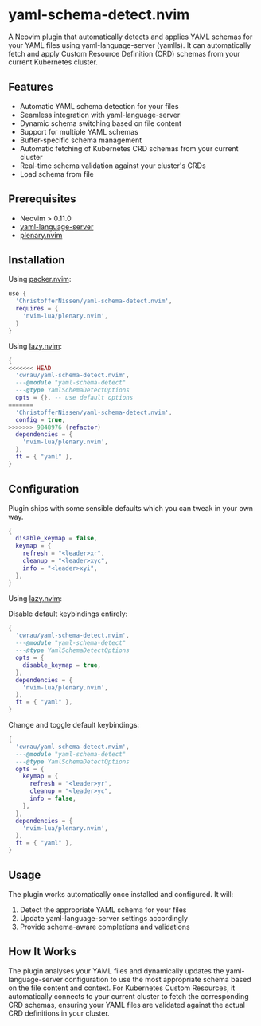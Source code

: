 # yaml-schema-detect.nvim

A Neovim plugin that automatically detects and applies YAML schemas for your YAML files using yaml-language-server (yamlls). It can automatically fetch and apply Custom Resource Definition (CRD) schemas from your current Kubernetes cluster.

## Features

- Automatic YAML schema detection for your files
- Seamless integration with yaml-language-server
- Dynamic schema switching based on file content
- Support for multiple YAML schemas
- Buffer-specific schema management
- Automatic fetching of Kubernetes CRD schemas from your current cluster
- Real-time schema validation against your cluster's CRDs
- Load schema from file

## Prerequisites

- Neovim > 0.11.0
- [yaml-language-server](https://github.com/redhat-developer/yaml-language-server)
- [plenary.nvim](https://github.com/nvim-lua/plenary.nvim)

## Installation

Using [packer.nvim](https://github.com/wbthomason/packer.nvim):

```lua
use {
  'ChristofferNissen/yaml-schema-detect.nvim',
  requires = {
    'nvim-lua/plenary.nvim',
  }
}
```

Using [lazy.nvim](https://github.com/folke/lazy.nvim):

```lua
{
<<<<<<< HEAD
  'cwrau/yaml-schema-detect.nvim',
  ---@module "yaml-schema-detect"
  ---@type YamlSchemaDetectOptions
  opts = {}, -- use default options
=======
  'ChristofferNissen/yaml-schema-detect.nvim',
  config = true,
>>>>>>> 9848976 (refactor)
  dependencies = {
    'nvim-lua/plenary.nvim',
  },
  ft = { "yaml" },
}
```

## Configuration

Plugin ships with some sensible defaults which you can tweak in your own way.

```lua
{
  disable_keymap = false,
  keymap = {
    refresh = "<leader>xr",
    cleanup = "<leader>xyc",
    info = "<leader>xyi",
  },
}
```

Using [lazy.nvim](https://github.com/folke/lazy.nvim):

Disable default keybindings entirely:

```lua
{
  'cwrau/yaml-schema-detect.nvim',
  ---@module "yaml-schema-detect"
  ---@type YamlSchemaDetectOptions
  opts = {
    disable_keymap = true,
  },
  dependencies = {
    'nvim-lua/plenary.nvim',
  },
  ft = { "yaml" },
}
```

Change and toggle default keybindings:

```lua
{
  'cwrau/yaml-schema-detect.nvim',
  ---@module "yaml-schema-detect"
  ---@type YamlSchemaDetectOptions
  opts = {
    keymap = {
      refresh = "<leader>yr",
      cleanup = "<leader>yc",
      info = false,
    },
  },
  dependencies = {
    'nvim-lua/plenary.nvim',
  },
  ft = { "yaml" },
}
```

## Usage

The plugin works automatically once installed and configured. It will:

1. Detect the appropriate YAML schema for your files
2. Update yaml-language-server settings accordingly
3. Provide schema-aware completions and validations

## How It Works

The plugin analyses your YAML files and dynamically updates the yaml-language-server configuration to use the most appropriate schema based on the file content and context. For Kubernetes Custom Resources, it automatically connects to your current cluster to fetch the corresponding CRD schemas, ensuring your YAML files are validated against the actual CRD definitions in your cluster.
